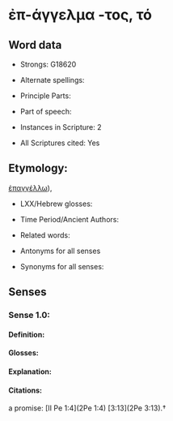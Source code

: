# ἐπ-άγγελμα -τος, τό

<!-- Status: S2=NeedsEdits -->
<!-- Lexica used for edits:   -->

## Word data

* Strongs: G18620

* Alternate spellings:



* Principle Parts: 


* Part of speech: 


* Instances in Scripture: 2

* All Scriptures cited: Yes

## Etymology: 

[ἐπαγγέλλω]()), 

* LXX/Hebrew glosses: 


* Time Period/Ancient Authors: 


* Related words: 

* Antonyms for all senses

* Synonyms for all senses: 


## Senses 


### Sense  1.0: 

#### Definition: 


#### Glosses:



#### Explanation:



#### Citations: 

a promise: [II Pe 1:4](2Pe 1:4) [3:13](2Pe 3:13).†
